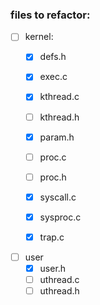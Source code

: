 ### files to refactor:

- [ ] kernel:
    - [x] defs.h
    - [x] exec.c
    - [x] kthread.c
    - [ ] kthread.h
    - [x] param.h
    - [ ] proc.c
    - [ ] proc.h
    - [x] syscall.c
    - [x] sysproc.c
    - [x] trap.c


- [ ] user
    - [x] user.h
    - [ ] uthread.c
    - [ ] uthread.h
